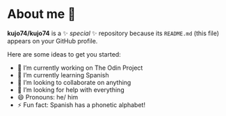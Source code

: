 # About me 👋


**kujo74/kujo74** is a ✨ _special_ ✨ repository because its `README.md` (this file) appears on your GitHub profile.

Here are some ideas to get you started:

- 🔭 I’m currently working on The Odin Project
- 🌱 I’m currently learning Spanish
- 👯 I’m looking to collaborate on anything
- 🤔 I’m looking for help with everything
- 😄 Pronouns: he/ him 
- ⚡ Fun fact: Spanish has a phonetic alphabet!
